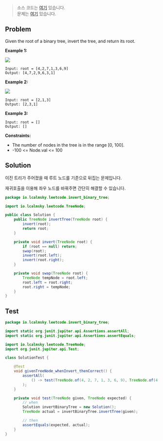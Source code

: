 > 소스 코드는 [여기](https://github.com/lcalmsky/leetcode/blob/master/src/main/java/io/lcalmsky/leetcode/invert_binary_tree/Solution.java) 있습니다.  
> 문제는 [여기](https://leetcode.com/problems/invert-binary-tree/) 있습니다.

## Problem

Given the root of a binary tree, invert the tree, and return its root.

**Example 1:**

![](https://assets.leetcode.com/uploads/2021/03/14/invert1-tree.jpg)

```text
Input: root = [4,2,7,1,3,6,9]
Output: [4,7,2,9,6,3,1]
```

**Example 2:**

![](https://assets.leetcode.com/uploads/2021/03/14/invert2-tree.jpg)

```text
Input: root = [2,1,3]
Output: [2,3,1]
```

**Example 3:**

```text
Input: root = []
Output: []
```

**Constraints:**

* The number of nodes in the tree is in the range [0, 100].
* -100 <= Node.val <= 100

## Solution

이진 트리가 주어졌을 때 루트 노드를 기준으로 뒤집는 문제입니다.

재귀호출을 이용해 좌우 노드를 바꿔주면 간단히 해결할 수 있습니다.

```java
package io.lcalmsky.leetcode.invert_binary_tree;

import io.lcalmsky.leetcode.TreeNode;

public class Solution {
    public TreeNode invertTree(TreeNode root) {
        invert(root);
        return root;
    }

    private void invert(TreeNode root) {
        if (root == null) return;
        swap(root);
        invert(root.left);
        invert(root.right);
    }

    private void swap(TreeNode root) {
        TreeNode tempNode = root.left;
        root.left = root.right;
        root.right = tempNode;
    }
}
```

## Test

```java
package io.lcalmsky.leetcode.invert_binary_tree;

import static org.junit.jupiter.api.Assertions.assertAll;
import static org.junit.jupiter.api.Assertions.assertEquals;

import io.lcalmsky.leetcode.TreeNode;
import org.junit.jupiter.api.Test;

class SolutionTest {

    @Test
    void givenTreeNode_whenInvert_thenCorrect() {
        assertAll(
            () -> test(TreeNode.of(4, 2, 7, 1, 3, 6, 9), TreeNode.of(4, 7, 2, 9, 6, 3, 1))
        );
    }

    private void test(TreeNode given, TreeNode expected) {
        // when
        Solution invertBinaryTree = new Solution();
        TreeNode actual = invertBinaryTree.invertTree(given);

        // then
        assertEquals(expected, actual);
    }
}
```